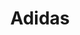 ---
title: "Adidas"
url: /bangalore/adidas-near-vodafone-100-feet-rd-bhadrappa-layout-hal-2nd-stage-indiranagar/
shop: sports
---